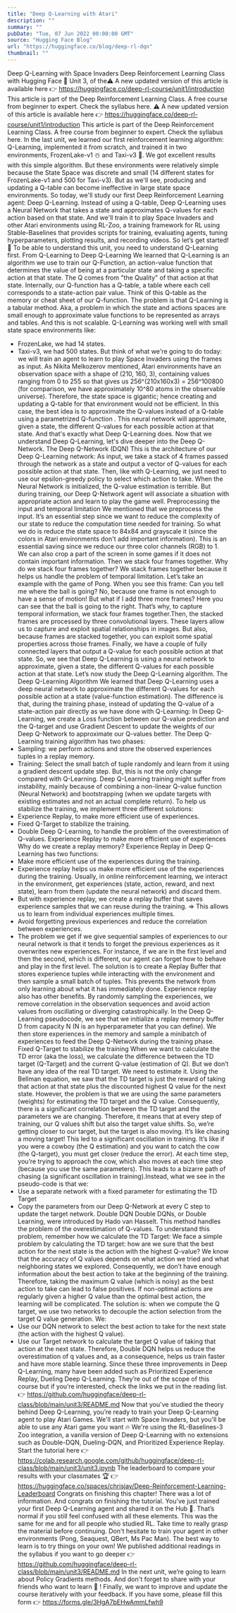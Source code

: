 ```yaml
---
title: "Deep Q-Learning with Atari"
description: ""
summary: ""
pubDate: "Tue, 07 Jun 2022 00:00:00 GMT"
source: "Hugging Face Blog"
url: "https://huggingface.co/blog/deep-rl-dqn"
thumbnail: ""
---
```


Deep Q-Learning with Space Invaders
Deep Reinforcement Learning Class with Hugging Face 🤗
Unit 3, of the⚠️ A new updated version of this article is available here 👉 https://huggingface.co/deep-rl-course/unit1/introduction
This article is part of the Deep Reinforcement Learning Class. A free course from beginner to expert. Check the syllabus here.
⚠️ A new updated version of this article is available here 👉 https://huggingface.co/deep-rl-course/unit1/introduction
This article is part of the Deep Reinforcement Learning Class. A free course from beginner to expert. Check the syllabus here.
In the last unit, we learned our first reinforcement learning algorithm: Q-Learning, implemented it from scratch, and trained it in two environments, FrozenLake-v1 ☃️ and Taxi-v3 🚕.
We got excellent results with this simple algorithm. But these environments were relatively simple because the State Space was discrete and small (14 different states for FrozenLake-v1 and 500 for Taxi-v3).
But as we'll see, producing and updating a Q-table can become ineffective in large state space environments.
So today, we'll study our first Deep Reinforcement Learning agent: Deep Q-Learning. Instead of using a Q-table, Deep Q-Learning uses a Neural Network that takes a state and approximates Q-values for each action based on that state.
And we'll train it to play Space Invaders and other Atari environments using RL-Zoo, a training framework for RL using Stable-Baselines that provides scripts for training, evaluating agents, tuning hyperparameters, plotting results, and recording videos.
So let’s get started! 🚀
To be able to understand this unit, you need to understand Q-Learning first.
From Q-Learning to Deep Q-Learning
We learned that Q-Learning is an algorithm we use to train our Q-Function, an action-value function that determines the value of being at a particular state and taking a specific action at that state.
The Q comes from "the Quality" of that action at that state.
Internally, our Q-function has a Q-table, a table where each cell corresponds to a state-action pair value. Think of this Q-table as the memory or cheat sheet of our Q-function.
The problem is that Q-Learning is a tabular method. Aka, a problem in which the state and actions spaces are small enough to approximate value functions to be represented as arrays and tables. And this is not scalable.
Q-Learning was working well with small state space environments like:
- FrozenLake, we had 14 states.
- Taxi-v3, we had 500 states.
But think of what we're going to do today: we will train an agent to learn to play Space Invaders using the frames as input.
As Nikita Melkozerov mentioned, Atari environments have an observation space with a shape of (210, 160, 3), containing values ranging from 0 to 255 so that gives us 256^(210x160x3) = 256^100800 (for comparison, we have approximately 10^80 atoms in the observable universe).
Therefore, the state space is gigantic; hence creating and updating a Q-table for that environment would not be efficient. In this case, the best idea is to approximate the Q-values instead of a Q-table using a parametrized Q-function .
This neural network will approximate, given a state, the different Q-values for each possible action at that state. And that's exactly what Deep Q-Learning does.
Now that we understand Deep Q-Learning, let's dive deeper into the Deep Q-Network.
The Deep Q-Network (DQN)
This is the architecture of our Deep Q-Learning network:
As input, we take a stack of 4 frames passed through the network as a state and output a vector of Q-values for each possible action at that state. Then, like with Q-Learning, we just need to use our epsilon-greedy policy to select which action to take.
When the Neural Network is initialized, the Q-value estimation is terrible. But during training, our Deep Q-Network agent will associate a situation with appropriate action and learn to play the game well.
Preprocessing the input and temporal limitation
We mentioned that we preprocess the input. It’s an essential step since we want to reduce the complexity of our state to reduce the computation time needed for training.
So what we do is reduce the state space to 84x84 and grayscale it (since the colors in Atari environments don't add important information). This is an essential saving since we reduce our three color channels (RGB) to 1.
We can also crop a part of the screen in some games if it does not contain important information. Then we stack four frames together.
Why do we stack four frames together? We stack frames together because it helps us handle the problem of temporal limitation. Let’s take an example with the game of Pong. When you see this frame:
Can you tell me where the ball is going? No, because one frame is not enough to have a sense of motion! But what if I add three more frames? Here you can see that the ball is going to the right.
That’s why, to capture temporal information, we stack four frames together.Then, the stacked frames are processed by three convolutional layers. These layers allow us to capture and exploit spatial relationships in images. But also, because frames are stacked together, you can exploit some spatial properties across those frames.
Finally, we have a couple of fully connected layers that output a Q-value for each possible action at that state.
So, we see that Deep Q-Learning is using a neural network to approximate, given a state, the different Q-values for each possible action at that state. Let’s now study the Deep Q-Learning algorithm.
The Deep Q-Learning Algorithm
We learned that Deep Q-Learning uses a deep neural network to approximate the different Q-values for each possible action at a state (value-function estimation).
The difference is that, during the training phase, instead of updating the Q-value of a state-action pair directly as we have done with Q-Learning:
In Deep Q-Learning, we create a Loss function between our Q-value prediction and the Q-target and use Gradient Descent to update the weights of our Deep Q-Network to approximate our Q-values better.
The Deep Q-Learning training algorithm has two phases:
- Sampling: we perform actions and store the observed experiences tuples in a replay memory.
- Training: Select the small batch of tuple randomly and learn from it using a gradient descent update step.
But, this is not the only change compared with Q-Learning. Deep Q-Learning training might suffer from instability, mainly because of combining a non-linear Q-value function (Neural Network) and bootstrapping (when we update targets with existing estimates and not an actual complete return).
To help us stabilize the training, we implement three different solutions:
- Experience Replay, to make more efficient use of experiences.
- Fixed Q-Target to stabilize the training.
- Double Deep Q-Learning, to handle the problem of the overestimation of Q-values.
Experience Replay to make more efficient use of experiences
Why do we create a replay memory?
Experience Replay in Deep Q-Learning has two functions:
- Make more efficient use of the experiences during the training.
- Experience replay helps us make more efficient use of the experiences during the training. Usually, in online reinforcement learning, we interact in the environment, get experiences (state, action, reward, and next state), learn from them (update the neural network) and discard them.
- But with experience replay, we create a replay buffer that saves experience samples that we can reuse during the training.
⇒ This allows us to learn from individual experiences multiple times.
- Avoid forgetting previous experiences and reduce the correlation between experiences.
- The problem we get if we give sequential samples of experiences to our neural network is that it tends to forget the previous experiences as it overwrites new experiences. For instance, if we are in the first level and then the second, which is different, our agent can forget how to behave and play in the first level.
The solution is to create a Replay Buffer that stores experience tuples while interacting with the environment and then sample a small batch of tuples. This prevents the network from only learning about what it has immediately done.
Experience replay also has other benefits. By randomly sampling the experiences, we remove correlation in the observation sequences and avoid action values from oscillating or diverging catastrophically.
In the Deep Q-Learning pseudocode, we see that we initialize a replay memory buffer D from capacity N (N is an hyperparameter that you can define). We then store experiences in the memory and sample a minibatch of experiences to feed the Deep Q-Network during the training phase.
Fixed Q-Target to stabilize the training
When we want to calculate the TD error (aka the loss), we calculate the difference between the TD target (Q-Target) and the current Q-value (estimation of Q).
But we don’t have any idea of the real TD target. We need to estimate it. Using the Bellman equation, we saw that the TD target is just the reward of taking that action at that state plus the discounted highest Q value for the next state.
However, the problem is that we are using the same parameters (weights) for estimating the TD target and the Q value. Consequently, there is a significant correlation between the TD target and the parameters we are changing.
Therefore, it means that at every step of training, our Q values shift but also the target value shifts. So, we’re getting closer to our target, but the target is also moving. It’s like chasing a moving target! This led to a significant oscillation in training.
It’s like if you were a cowboy (the Q estimation) and you want to catch the cow (the Q-target), you must get closer (reduce the error).
At each time step, you’re trying to approach the cow, which also moves at each time step (because you use the same parameters).
This leads to a bizarre path of chasing (a significant oscillation in training).Instead, what we see in the pseudo-code is that we:
- Use a separate network with a fixed parameter for estimating the TD Target
- Copy the parameters from our Deep Q-Network at every C step to update the target network.
Double DQN
Double DQNs, or Double Learning, were introduced by Hado van Hasselt. This method handles the problem of the overestimation of Q-values.
To understand this problem, remember how we calculate the TD Target:
We face a simple problem by calculating the TD target: how are we sure that the best action for the next state is the action with the highest Q-value?
We know that the accuracy of Q values depends on what action we tried and what neighboring states we explored.
Consequently, we don’t have enough information about the best action to take at the beginning of the training. Therefore, taking the maximum Q value (which is noisy) as the best action to take can lead to false positives. If non-optimal actions are regularly given a higher Q value than the optimal best action, the learning will be complicated.
The solution is: when we compute the Q target, we use two networks to decouple the action selection from the target Q value generation. We:
- Use our DQN network to select the best action to take for the next state (the action with the highest Q value).
- Use our Target network to calculate the target Q value of taking that action at the next state.
Therefore, Double DQN helps us reduce the overestimation of q values and, as a consequence, helps us train faster and have more stable learning.
Since these three improvements in Deep Q-Learning, many have been added such as Prioritized Experience Replay, Dueling Deep Q-Learning. They’re out of the scope of this course but if you’re interested, check the links we put in the reading list. 👉 https://github.com/huggingface/deep-rl-class/blob/main/unit3/README.md
Now that you've studied the theory behind Deep Q-Learning, you’re ready to train your Deep Q-Learning agent to play Atari Games. We'll start with Space Invaders, but you'll be able to use any Atari game you want 🔥
We're using the RL-Baselines-3 Zoo integration, a vanilla version of Deep Q-Learning with no extensions such as Double-DQN, Dueling-DQN, and Prioritized Experience Replay.
Start the tutorial here 👉 https://colab.research.google.com/github/huggingface/deep-rl-class/blob/main/unit3/unit3.ipynb
The leaderboard to compare your results with your classmates 🏆 👉 https://huggingface.co/spaces/chrisjay/Deep-Reinforcement-Learning-Leaderboard
Congrats on finishing this chapter! There was a lot of information. And congrats on finishing the tutorial. You’ve just trained your first Deep Q-Learning agent and shared it on the Hub 🥳.
That’s normal if you still feel confused with all these elements. This was the same for me and for all people who studied RL.
Take time to really grasp the material before continuing.
Don't hesitate to train your agent in other environments (Pong, Seaquest, QBert, Ms Pac Man). The best way to learn is to try things on your own!
We published additional readings in the syllabus if you want to go deeper 👉 https://github.com/huggingface/deep-rl-class/blob/main/unit3/README.md
In the next unit, we’re going to learn about Policy Gradients methods.
And don't forget to share with your friends who want to learn 🤗 !
Finally, we want to improve and update the course iteratively with your feedback. If you have some, please fill this form 👉 https://forms.gle/3HgA7bEHwAmmLfwh9